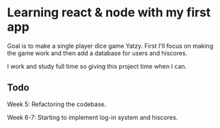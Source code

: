 # Learning react & node with my first app
Goal is to make a single player dice game Yatzy.
First I'll focus on making the game work and then add
a database for users and hiscores.

I work and study full time so giving this project time when I can.

## Todo

Week 5: Refactoring the codebase.

Week 6-7: Starting to implement log-in system and hiscores.